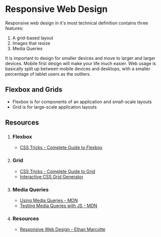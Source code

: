 # Responsive Web Design

Responsive web design in it's most technical definition contains three features:

1. A grid-based layout
2. Images that resize
3. Media Queries

It is important to design for smaller devices and move to larger and larger devices. Mobile first design will make your life much easier. Web usage is basically split up between mobile devices and desktops, with a smaller percentage of tablet users as the outliers.

## Flexbox and Grids

- Flexbox is for components of an application and small-scale layouts
- Grid is for large-scale application layouts

## Resources

1. ### **Flexbox**
   - [CSS Tricks - Complete Guide to Flexbox](https://css-tricks.com/snippets/css/a-guide-to-flexbox/)
2. ### **Grid**
   - [CSS Tricks - Complete Guide to Grid](https://css-tricks.com/snippets/css/complete-guide-grid/)
   - [Interactive CSS Grid Generator](https://grid.layoutit.com/)
3. ### **Media Queries**
   - [Using Media Queries - MDN](https://developer.mozilla.org/en-US/docs/Web/CSS/Media_Queries/Using_media_queries)
   - [Testing Media Queries with JS - MDN](https://developer.mozilla.org/en-US/docs/Web/CSS/Media_Queries/Testing_media_queries)
4. ### **Resources**
   - [Responsive Web Design - Ethan Marcotte](https://alistapart.com/article/responsive-web-design/)
